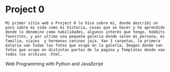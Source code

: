 # Project 0
    Mi primer sitio web o Project 0 lo hice sobre mí, donde describí un poco sobre mi vida como mi historia, cosas que se hacer y he aprendido donde lo denomino como habilidades, algunos interés que tengo, hobbits favoritos, y por ultimo una pequeña galería donde salen mi persona, mi familia, viajes  y hermanos caninos jaja. Van 3 carpetas, la primera Galeria van todas las fotos que ocupe en la galería, Images donde van fotos que ocupe en distintas partes de la pagina y Templates donde van todos los archivos .html.
    
Web Programming with Python and JavaScript

